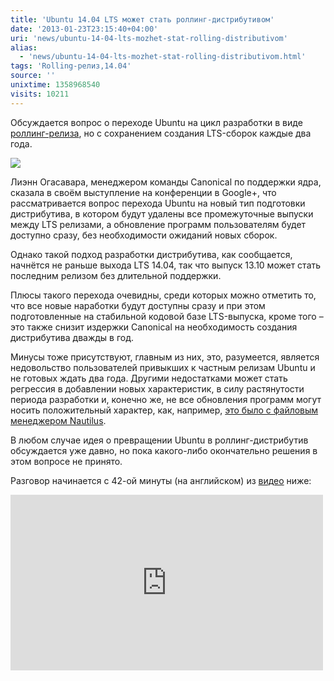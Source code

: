 ```yaml
---
title: 'Ubuntu 14.04 LTS может стать роллинг-дистрибутивом'
date: '2013-01-23T23:15:40+04:00'
uri: 'news/ubuntu-14-04-lts-mozhet-stat-rolling-distributivom'
alias: 
  - 'news/ubuntu-14-04-lts-mozhet-stat-rolling-distributivom.html'
tags: 'Rolling-релиз,14.04'
source: ''
unixtime: 1358968540
visits: 10211
---
```

Обсуждается вопрос о переходе Ubuntu на цикл разработки в виде [роллинг-релиза](http://ru.wikipedia.org/wiki/Rolling_release), но с сохранением создания LTS-сборок каждые два года.

![](img/2013/01/23/23-00/2890140872.jpg)

Лиэнн Огасавара, менеджером команды Canonical по поддержки ядра, сказала в своём выступление на конференции в Google+, что рассматривается вопрос перехода Ubuntu на новый тип подготовки дистрибутива, в котором будут удалены все промежуточные выпуски между LTS релизами, а обновление программ пользователям будет доступно сразу, без необходимости ожиданий новых сборок.

Однако такой подход разработки дистрибутива, как сообщается, начнётся не раньше выхода LTS 14.04, так что выпуск 13.10 может стать последним релизом без длительной поддержки.

Плюсы такого перехода очевидны, среди которых можно отметить то, что все новые наработки будут доступны сразу и при этом подготовленные на стабильной кодовой базе LTS-выпуска, кроме того – это также снизит издержки Canonical на необходимость создания дистрибутива дважды в год.

Минусы тоже присутствуют, главным из них, это, разумеется, является недовольство пользователей привыкших к частным релизам Ubuntu и не готовых ждать два года. Другими недостатками может стать регрессия в добавлении новых характеристик, в силу растянутости периода разработки и, конечно же, не все обновления программ могут носить положительный характер, как, например, [это было с файловым менеджером Nautilus](news/nautilus-3-4-in-ubuntu-12-10).

В любом случае идея о превращении Ubuntu в роллинг-дистрибутив обсуждается уже давно, но пока какого-либо окончательно решения в этом вопросе не принято.

Разговор начинается с 42-ой минуты (на английском) из [видео](https://www.youtube.com/watch?v=AQvOIExkCaw) ниже:

<iframe width="500" height="281" src="https://www.youtube.com/embed/AQvOIExkCaw" frameborder="0" allowfullscreen=""></iframe>
